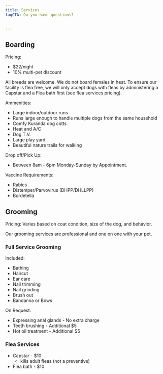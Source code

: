 ```yaml
---
title: Services
faqCTA: Do you have questions?
  

---
```

## Boarding

Pricing: 
  - $22/night
  - 10% multi-pet discount

All breeds are welcome.
We do not board females in heat.
To ensure our facility is flea free, we will only accept dogs with fleas by administering a Capstar and a Flea bath first (see flea services pricing).

Ammenities:
 - Large indoor/outdoor runs
 - Runs large enough to handle multiple dogs from the same household
 - Comfy Kuranda dog cotts
 - Heat and A/C
 - Dog T.V.
 - Large play yard
 - Beautiful nature trails for walking

Drop off/Pick Up:
  - Between 8am - 6pm Monday-Sunday by Appointment.

Vaccine Requirements:
 - Rabies
 - Distemper/Parvovirus (DHPP/DHLLPP)
 - Bordetella

## Grooming 

Pricing: Varies based on coat condition, size of the dog, and behavior.

Our grooming services are professional and one on one with your pet. 


### Full Service Grooming

Included:
- Bathing 
- Haircut
- Ear care
- Nail trimming
- Nail grinding
- Brush out
- Bandanna or Bows

On Request:
- Expressing anal glands - No extra charge
- Teeth brushing - Additional $5
- Hot oil treatment - Additional $5
 
### Flea Services

- Capstar - $10 
  - kills adult fleas (not a preventive)
- Flea bath - $10